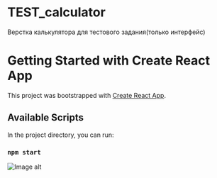 # TEST_calculator
Верстка калькулятора для тестового задания(только интерфейс)

# Getting Started with Create React App

This project was bootstrapped with [Create React App](https://github.com/facebook/create-react-app).

## Available Scripts

In the project directory, you can run:

### `npm start`

![Image alt](https://github.com/{polkovniksanders}/{TEST_calculator}/raw/{main}/{public}/preview.jpg)
